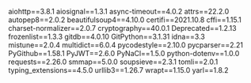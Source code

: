 <p>aiohttp==3.8.1
aiosignal==1.3.1
async-timeout==4.0.2
attrs==22.2.0
autopep8==2.0.2
beautifulsoup4==4.10.0
certifi==2021.10.8
cffi==1.15.1
charset-normalizer==2.0.7
cryptography==40.0.1
Deprecated==1.2.13
frozenlist==1.3.3
gitdb==4.0.10
GitPython==3.1.31
idna==3.3
mistune==2.0.4
multidict==6.0.4
pycodestyle==2.10.0
pycparser==2.21
PyGithub==1.58.1
PyJWT==2.6.0
PyNaCl==1.5.0
python-dotenv==1.0.0
requests==2.26.0
smmap==5.0.0
soupsieve==2.3.1
tomli==2.0.1
typing_extensions==4.5.0
urllib3==1.26.7
wrapt==1.15.0
yarl==1.8.2</p>
